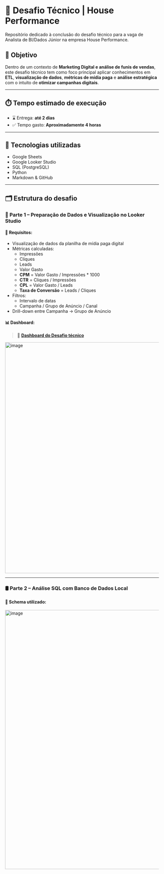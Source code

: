 # 🚀 Desafio Técnico | House Performance

Repositório dedicado à conclusão do desafio técnico para a vaga de Analista de BI/Dados Júnior na empresa House Performance.

## 🎯 Objetivo

Dentro de um contexto de **Marketing Digital e análise de funis de vendas**, este desafio técnico tem como foco principal aplicar conhecimentos em **ETL**, **visualização de dados**, **métricas de mídia paga** e **análise estratégica** com o intuito de **otimizar campanhas digitais**.

---

## ⏱️ Tempo estimado de execução

- ⌛ Entrega: **até 2 dias**
- ✅ Tempo gasto: **Aproximadamente 4 horas**

---

## 🧪 Tecnologias utilizadas

- Google Sheets
- Google Looker Studio
- SQL (PostgreSQL)
- Python
- Markdown & GitHub

---

## 🗂️ Estrutura do desafio

### 📍 Parte 1 – Preparação de Dados e Visualização no Looker Studio

#### 📌 Requisitos:
- Visualização de dados da planilha de mídia paga digital
- Métricas calculadas:
  - Impressões
  - Cliques
  - Leads
  - Valor Gasto
  - **CPM** = Valor Gasto / Impressões * 1000
  - **CTR** = Cliques / Impressões
  - **CPL** = Valor Gasto / Leads
  - **Taxa de Conversão** = Leads / Cliques
- Filtros:
  - Intervalo de datas
  - Campanha / Grupo de Anúncio / Canal 
- Drill-down entre Campanha → Grupo de Anúncio

#### 📊 Dashboard:

> 🔗 **[Dashboard do Desafio técnico](https://lookerstudio.google.com/reporting/c4bd0565-98cb-42b7-9c8c-d38f5d0322a5)**

<img width="1341" height="754" alt="image" src="https://github.com/user-attachments/assets/c81f177c-c7f3-4e1b-bb09-288c2c0a56b6" />

---

### 🛢️ Parte 2 – Análise SQL com Banco de Dados Local

#### 🧱 Schema utilizado:

<img width="1542" height="846" alt="image" src="https://github.com/user-attachments/assets/5d6c0179-7ba2-4e72-b05f-d56ba9bbd4ae" />

